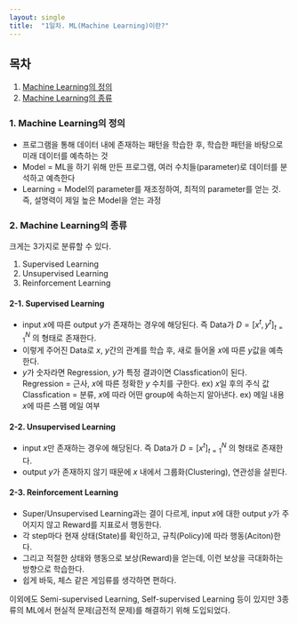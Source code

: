 ```yaml
---
layout: single
title:  "1일차. ML(Machine Learning)이란?"
---
```

## 목차

1. [Machine Learning의 정의](#1-machine-learning의-정의)
2. [Machine Learning의 종류](#2-machine-learning의-종류)


### 1. Machine Learning의 정의
* 프로그램을 통해 데이터 내에 존재하는 패턴을 학습한 후, 학습한 패턴을 바탕으로 미래 데이터를 예측하는 것
* Model = ML을 하기 위해 만든 프로그램, 여러 수치들(parameter)로 데이터를 분석하고 예측한다
* Learning = Model의 parameter를 재조정하여, 최적의 parameter를 얻는 것. 즉, 설명력이 제일 높은 Model을 얻는 과정

### 2. Machine Learning의 종류
크게는 3가지로 분류할 수 있다.
1. Supervised Learning
2. Unsupervised Learning
3. Reinforcement Learning

#### 2-1. Supervised Learning
* input $x$에 따른 output $y$가 존재하는 경우에 해당된다. 즉 Data가 $D = [ {x}^{t}, {y}^{t} ]_{t=1}^{N}$ 의 형태로 존재한다.
* 이렇게 주어진 Data로 $x$, $y$간의 관계를 학습 후, 새로 들어올 $x$에 따른 $y$값을 예측한다.
* $y$가 숫자라면 Regression, $y$가 특정 결과이면 Classfication이 된다.<br>
  Regression = 근사, $x$에 따른 정확한 $y$ 수치를 구한다. ex) $x$일 후의 주식 값<br>
  Classfication = 분류, $x$에 따라 어떤 group에 속하는지 알아낸다. ex) 메일 내용 $x$에 따른 스팸 메일 여부<br>

#### 2-2. Unsupervised Learning
* input $x$만 존재하는 경우에 해당된다. 즉 Data가 $D = [ {x}^{t}]_{t=1}^{N}$ 의 형태로 존재한다.
* output $y$가 존재하지 않기 때문에 $x$ 내에서 그룹화(Clustering), 연관성을 살핀다.

#### 2-3. Reinforcement Learning
* Super/Unsupervised Learning과는 결이 다르게, input $x$에 대한 output $y$가 주어지지 않고 Reward를 지표로서 행동한다.
* 각 step마다 현재 상태(State)를 확인하고, 규칙(Policy)에 따라 행동(Aciton)한다.
* 그리고 적절한 상태와 행동으로 보상(Reward)을 얻는데, 이런 보상을 극대화하는 방향으로 학습한다.
* 쉽게 바둑, 체스 같은 게임류를 생각하면 편하다.

이외에도 Semi-supervised Learning, Self-supervised Learning 등이 있지만 3종류의 ML에서 현실적 문제(금전적 문제)를 해결하기 위해 도입되었다.

